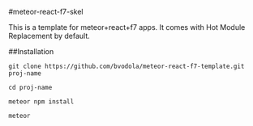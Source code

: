 #meteor-react-f7-skel

This is a template for meteor+react+f7 apps.
It comes with Hot Module Replacement by default.

##Installation

`git clone https://github.com/bvodola/meteor-react-f7-template.git proj-name`

`cd proj-name`

`meteor npm install`

`meteor`
